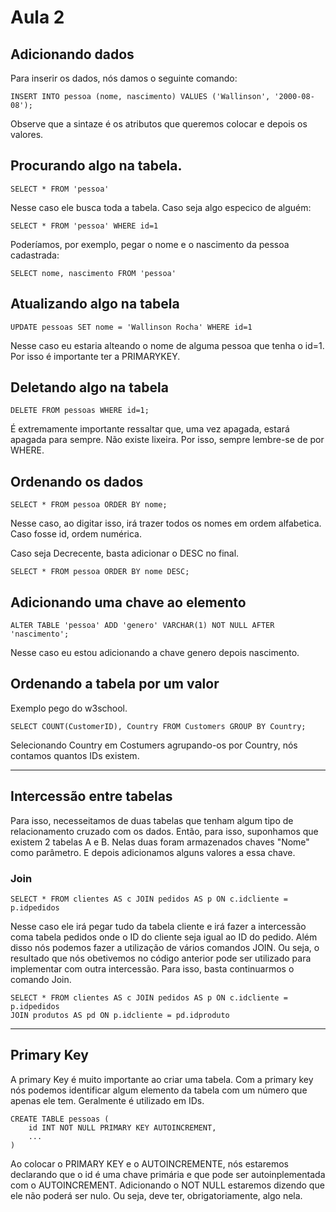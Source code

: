 # Aula 2

## Adicionando dados
Para inserir os dados, nós damos o seguinte comando:
```
INSERT INTO pessoa (nome, nascimento) VALUES ('Wallinson', '2000-08-08');
```
Observe que a sintaze é os atributos que queremos colocar e depois os valores.

## Procurando algo na tabela.
```
SELECT * FROM 'pessoa'
```

Nesse caso ele busca toda a tabela. Caso seja algo especico de alguém:
```
SELECT * FROM 'pessoa' WHERE id=1
```

Poderíamos, por exemplo, pegar o nome e o nascimento da pessoa cadastrada:
```
SELECT nome, nascimento FROM 'pessoa'
```

## Atualizando algo na tabela
```
UPDATE pessoas SET nome = 'Wallinson Rocha' WHERE id=1
```
Nesse caso eu estaria alteando o nome de alguma pessoa que tenha o id=1. Por isso é importante ter a PRIMARYKEY.

## Deletando algo na tabela
```
DELETE FROM pessoas WHERE id=1;
```
É extremamente importante ressaltar que, uma vez apagada, estará apagada para sempre. Não existe lixeira. Por isso, sempre lembre-se de por WHERE.

## Ordenando os dados
```
SELECT * FROM pessoa ORDER BY nome;
```
Nesse caso, ao digitar isso, irá trazer todos os nomes em ordem alfabetica. Caso fosse id, ordem numérica.

Caso seja Decrecente, basta adicionar o DESC no final.
```
SELECT * FROM pessoa ORDER BY nome DESC;
```

## Adicionando uma chave ao elemento
```
ALTER TABLE 'pessoa' ADD 'genero' VARCHAR(1) NOT NULL AFTER 'nascimento';
```
Nesse caso eu estou adicionando a chave genero depois nascimento.

## Ordenando a tabela por um valor
Exemplo pego do w3school.
```
SELECT COUNT(CustomerID), Country FROM Customers GROUP BY Country;
```
Selecionando Country em Costumers agrupando-os por Country, nós contamos quantos IDs existem.

---

## Intercessão entre tabelas 
Para isso, necesseitamos de duas tabelas que tenham algum tipo de relacionamento cruzado com os dados. Então, para isso, suponhamos que existem 2 tabelas A e B. Nelas duas foram armazenados chaves "Nome" como parâmetro. E depois adicionamos alguns valores a essa chave.

### Join
```
SELECT * FROM clientes AS c JOIN pedidos AS p ON c.idcliente = p.idpedidos
```
Nesse caso ele irá pegar tudo da tabela cliente e irá fazer a intercessão coma tabela pedidos onde o ID do cliente seja igual ao ID do pedido. Além disso nós podemos fazer a utilização de vários comandos JOIN. Ou seja, o resultado que nós obetivemos no código anterior pode ser utilizado para implementar com outra intercessão. Para isso, basta continuarmos o comando Join.
```
SELECT * FROM clientes AS c JOIN pedidos AS p ON c.idcliente = p.idpedidos
JOIN produtos AS pd ON p.idcliente = pd.idproduto
```

---

## Primary Key
A primary Key é muito importante ao criar uma tabela. Com a primary key nós podemos identificar algum elemento da tabela com um número que apenas ele tem. Geralmente é utilizado em IDs.
```
CREATE TABLE pessoas (
    id INT NOT NULL PRIMARY KEY AUTOINCREMENT,
    ...
)
```
Ao colocar o PRIMARY KEY e o AUTOINCREMENTE, nós estaremos declarando que o id é uma chave primária e que pode ser autoinplementada com o AUTOINCREMENT.
Adicionando o NOT NULL estaremos dizendo que ele não poderá ser nulo. Ou seja, deve ter, obrigatoriamente, algo nela.